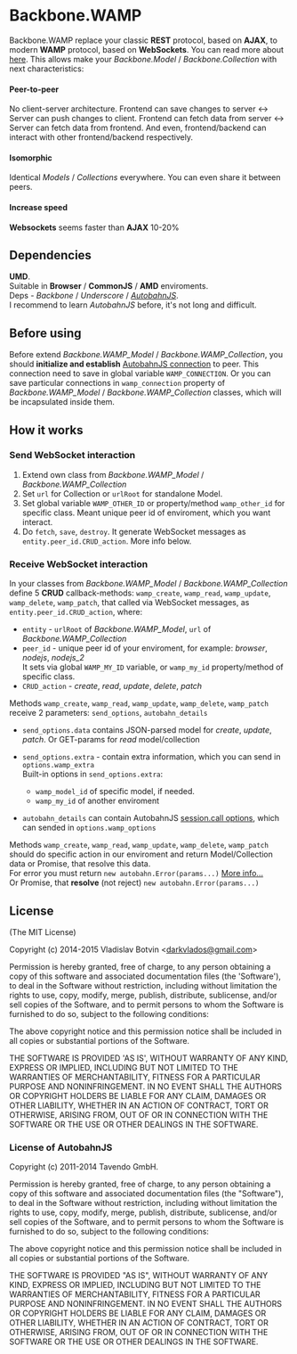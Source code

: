 # Backbone.WAMP

Backbone.WAMP replace your classic **REST** protocol, based on **AJAX**, to modern **WAMP** protocol, based on **WebSockets**.
You can read more about <a href=http://wamp.ws target=_blank>here</a>. This allows make your *Backbone.Model* / *Backbone.Collection* with next characteristics:

#### Peer-to-peer

No client-server architecture.
Frontend can save changes to server <-> Server can push changes to client.
Frontend can fetch data from server <-> Server can fetch data from frontend.
And even, frontend/backend can interact with other frontend/backend respectively.

#### Isomorphic

Identical *Models* / *Collections* everywhere. You can even share it between peers.

#### Increase speed

**Websockets** seems faster than **AJAX** 10-20%

## Dependencies

**UMD**. <br>
Suitable in **Browser** / **CommonJS** / **AMD** enviroments. <br>
Deps - *Backbone* / *Underscore* / *<a href=http://autobahn.ws/js/index.html target=_blank>AutobahnJS</a>*. <br>
I recommend to learn *AutobahnJS* before, it's not long and difficult.

## Before using

Before extend *Backbone.WAMP_Model* / *Backbone.WAMP_Collection*,
you should **initialize and establish** <a href=http://autobahn.ws/js/reference.html#connections target=_blank>AutobahnJS connection</a> to peer.
This connection need to save in global variable `WAMP_CONNECTION`. Or you can save particular connections in
`wamp_connection` property of *Backbone.WAMP_Model* / *Backbone.WAMP_Collection* classes,
which will be incapsulated inside them. 

## How it works

### Send WebSocket interaction

1. Extend own class from *Backbone.WAMP_Model* / *Backbone.WAMP_Collection*
2. Set `url` for Collection or `urlRoot` for standalone Model.
3. Set global variable `WAMP_OTHER_ID` or property/method `wamp_other_id` for specific class. Meant unique peer id of enviroment, which you want interact.
4. Do `fetch`, `save`, `destroy`. It generate WebSocket messages as `entity.peer_id.CRUD_action`. More info below.

### Receive WebSocket interaction

In your classes from *Backbone.WAMP_Model* / *Backbone.WAMP_Collection* define 5 **CRUD** callback-methods:
`wamp_create`, `wamp_read`, `wamp_update`, `wamp_delete`, `wamp_patch`,
that called via WebSocket messages, as `entity.peer_id.CRUD_action`, where:

* `entity` - `urlRoot` of *Backbone.WAMP_Model*, `url` of *Backbone.WAMP_Collection* <br>
* `peer_id` - unique peer id of your enviroment, for example: *browser*, *nodejs*, *nodejs_2*<br>
It sets via global `WAMP_MY_ID` variable,
or `wamp_my_id` property/method of specific class.
* `CRUD_action` - *create*, *read*, *update*, *delete*, *patch*

Methods `wamp_create`, `wamp_read`, `wamp_update`, `wamp_delete`, `wamp_patch` receive 2 parameters: `send_options`, `autobahn_details`<br>

* `send_options.data` contains JSON-parsed model for *create*, *update*, *patch*.
Or GET-params for *read* model/collection
* `send_options.extra` - contain extra information, which you can send in `options.wamp_extra`<br>
Built-in options in `send_options.extra`:

    * `wamp_model_id` of specific model, if needed.
    * `wamp_my_id` of another enviroment

* `autobahn_details` can contain AutobahnJS <a href=http://autobahn.ws/js/reference.html#call target=_blank>session.call options</a>,
which can sended in `options.wamp_options`

Methods `wamp_create`, `wamp_read`, `wamp_update`, `wamp_delete`, `wamp_patch` should do specific action in our enviroment and return Model/Collection data or Promise,
that resolve this data.<br>
For error you must return `new autobahn.Error(params...)` <a href=http://autobahn.ws/js/reference.html#errors target=_blank>More info...</a><br>
Or Promise, that **resolve** (not reject) `new autobahn.Error(params...)`

## License

(The MIT License)

Copyright (c) 2014-2015 Vladislav Botvin &lt;darkvlados@gmail.com&gt;

Permission is hereby granted, free of charge, to any person obtaining
a copy of this software and associated documentation files (the
'Software'), to deal in the Software without restriction, including
without limitation the rights to use, copy, modify, merge, publish,
distribute, sublicense, and/or sell copies of the Software, and to
permit persons to whom the Software is furnished to do so, subject to
the following conditions:

The above copyright notice and this permission notice shall be
included in all copies or substantial portions of the Software.

THE SOFTWARE IS PROVIDED 'AS IS', WITHOUT WARRANTY OF ANY KIND,
EXPRESS OR IMPLIED, INCLUDING BUT NOT LIMITED TO THE WARRANTIES OF
MERCHANTABILITY, FITNESS FOR A PARTICULAR PURPOSE AND NONINFRINGEMENT.
IN NO EVENT SHALL THE AUTHORS OR COPYRIGHT HOLDERS BE LIABLE FOR ANY
CLAIM, DAMAGES OR OTHER LIABILITY, WHETHER IN AN ACTION OF CONTRACT,
TORT OR OTHERWISE, ARISING FROM, OUT OF OR IN CONNECTION WITH THE
SOFTWARE OR THE USE OR OTHER DEALINGS IN THE SOFTWARE.


### License of AutobahnJS

Copyright (c) 2011-2014 Tavendo GmbH.

Permission is hereby granted, free of charge, to any person obtaining a copy of
this software and associated documentation files (the "Software"), to deal in
the Software without restriction, including without limitation the rights to
use, copy, modify, merge, publish, distribute, sublicense, and/or sell copies of
the Software, and to permit persons to whom the Software is furnished to do so,
subject to the following conditions:

The above copyright notice and this permission notice shall be included in all
copies or substantial portions of the Software.

THE SOFTWARE IS PROVIDED "AS IS", WITHOUT WARRANTY OF ANY KIND, EXPRESS OR
IMPLIED, INCLUDING BUT NOT LIMITED TO THE WARRANTIES OF MERCHANTABILITY, FITNESS
FOR A PARTICULAR PURPOSE AND NONINFRINGEMENT. IN NO EVENT SHALL THE AUTHORS OR
COPYRIGHT HOLDERS BE LIABLE FOR ANY CLAIM, DAMAGES OR OTHER LIABILITY, WHETHER
IN AN ACTION OF CONTRACT, TORT OR OTHERWISE, ARISING FROM, OUT OF OR IN
CONNECTION WITH THE SOFTWARE OR THE USE OR OTHER DEALINGS IN THE SOFTWARE.